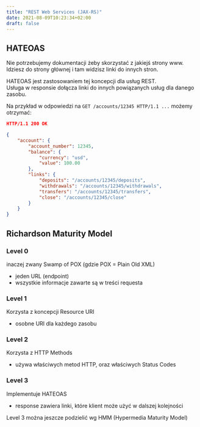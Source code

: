 ```yaml
---
title: "REST Web Services (JAX-RS)"
date: 2021-08-09T10:23:34+02:00
draft: false
---
```


## HATEOAS

Nie potrzebujemy dokumentacji żeby skorzystać z jakiejś strony www.  
Idziesz do strony głównej i tam widzisz linki do innych stron.  

HATEOAS jest zastosowaniem tej koncepcji dla usług REST.  
Usługa w responsie dołącza linki do innych powiązanych usług dla danego zasobu.

Na przykład w odpowiedzi na ``GET /accounts/12345 HTTP/1.1 ...`` możemy otrzymać:

```json
HTTP/1.1 200 OK

{
    "account": {
        "account_number": 12345,
        "balance": {
            "currency": "usd",
            "value": 100.00
        },
        "links": {
            "deposits": "/accounts/12345/deposits",
            "withdrawals": "/accounts/12345/withdrawals",
            "transfers": "/accounts/12345/transfers",
            "close": "/accounts/12345/close"
        }
    }
}
```

## Richardson Maturity Model

### Level 0
inaczej zwany Swamp of POX (gdzie POX = Plain Old XML)

* jeden URL (endpoint)
* wszystkie informacje zawarte są w treści requesta

### Level 1
Korzysta z koncepcji Resource URI
* osobne URI dla każdego zasobu

### Level 2
Korzysta z HTTP Methods
* używa właściwych metod HTTP, oraz właściwych Status Codes

### Level 3
Implementuje HATEOAS
* response zawiera linki, które klient może użyć w dalszej kolejności

Level 3 można jeszcze podzielić wg HMM (Hypermedia Maturity Model)

<!-- TODO -->


